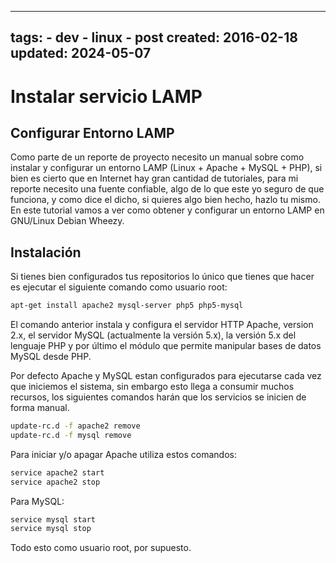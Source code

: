 <!-- vim: set spelllang=es_MX: -->

---
tags:
    - dev
    - linux
    - post
created: 2016-02-18
updated: 2024-05-07
---
# Instalar servicio LAMP

## Configurar Entorno LAMP
Como parte de un reporte de proyecto necesito un manual sobre como instalar y configurar un entorno LAMP (Linux + Apache + MySQL + PHP), si bien es cierto que en Internet hay gran cantidad de tutoriales, para mi reporte necesito una fuente confiable, algo de lo que este yo seguro de que funciona, y como dice el dicho, si quieres algo bien hecho, hazlo tu mismo. En este tutorial vamos a ver como obtener y configurar un entorno LAMP en GNU/Linux Debian Wheezy.

## Instalación
Si tienes bien configurados tus repositorios lo único que tienes que hacer es ejecutar el siguiente comando como usuario root:

```sh
apt-get install apache2 mysql-server php5 php5-mysql
```

El comando anterior instala y configura el servidor HTTP Apache, version 2.x, el servidor MySQL (actualmente la versión 5.x), la versión 5.x del lenguaje PHP y por último el módulo que permite manipular bases de datos MySQL desde PHP.

Por defecto Apache y MySQL estan configurados para ejecutarse cada vez que iniciemos el sistema, sin embargo esto llega a consumir muchos recursos, los siguientes comandos harán que los servicios se inicien de forma manual.
```sh
update-rc.d -f apache2 remove
update-rc.d -f mysql remove
```

Para iniciar y/o apagar Apache utiliza estos comandos:

```sh
service apache2 start
service apache2 stop
```

Para MySQL:

```sh
service mysql start
service mysql stop
```

Todo esto como usuario root, por supuesto.
